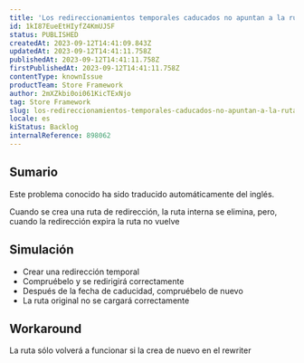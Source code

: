 ```yaml
---
title: 'Los redireccionamientos temporales caducados no apuntan a la ruta antigua'
id: 1kI87EueEtHIyfZ4KmUJSF
status: PUBLISHED
createdAt: 2023-09-12T14:41:09.843Z
updatedAt: 2023-09-12T14:41:11.758Z
publishedAt: 2023-09-12T14:41:11.758Z
firstPublishedAt: 2023-09-12T14:41:11.758Z
contentType: knownIssue
productTeam: Store Framework
author: 2mXZkbi0oi061KicTExNjo
tag: Store Framework
slug: los-redireccionamientos-temporales-caducados-no-apuntan-a-la-ruta-antigua
locale: es
kiStatus: Backlog
internalReference: 898062
---
```


## Sumario

<div class="alert alert-info">
  <p>Este problema conocido ha sido traducido automáticamente del inglés.</p>
</div>



Cuando se crea una ruta de redirección, la ruta interna se elimina, pero, cuando la redirección expira la ruta no vuelve


##

## Simulación




- Crear una redirección temporal
- Compruébelo y se redirigirá correctamente
- Después de la fecha de caducidad, compruébelo de nuevo
- La ruta original no se cargará correctamente



## Workaround


La ruta sólo volverá a funcionar si la crea de nuevo en el rewriter



